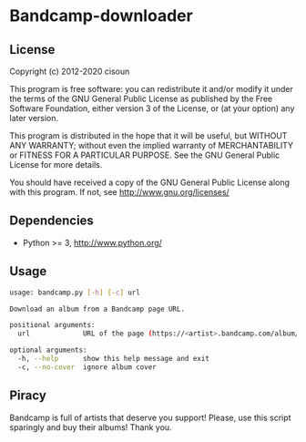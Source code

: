 # Bandcamp-downloader

## License

Copyright (c) 2012-2020 cisoun

This program is free software: you can redistribute it and/or modify
it under the terms of the GNU General Public License as published by
the Free Software Foundation, either version 3 of the License, or
(at your option) any later version.

This program is distributed in the hope that it will be useful,
but WITHOUT ANY WARRANTY; without even the implied warranty of
MERCHANTABILITY or FITNESS FOR A PARTICULAR PURPOSE.  See the
GNU General Public License for more details.

You should have received a copy of the GNU General Public License
along with this program.  If not, see <http://www.gnu.org/licenses/>

## Dependencies

 - Python >= 3, http://www.python.org/


## Usage
```bash
usage: bandcamp.py [-h] [-c] url

Download an album from a Bandcamp page URL.

positional arguments:
  url             URL of the page (https://<artist>.bandcamp.com/album/<album>)

optional arguments:
  -h, --help      show this help message and exit
  -c, --no-cover  ignore album cover

```

## Piracy

Bandcamp is full of artists that deserve you support!
Please, use this script sparingly and buy their albums!
Thank you.
